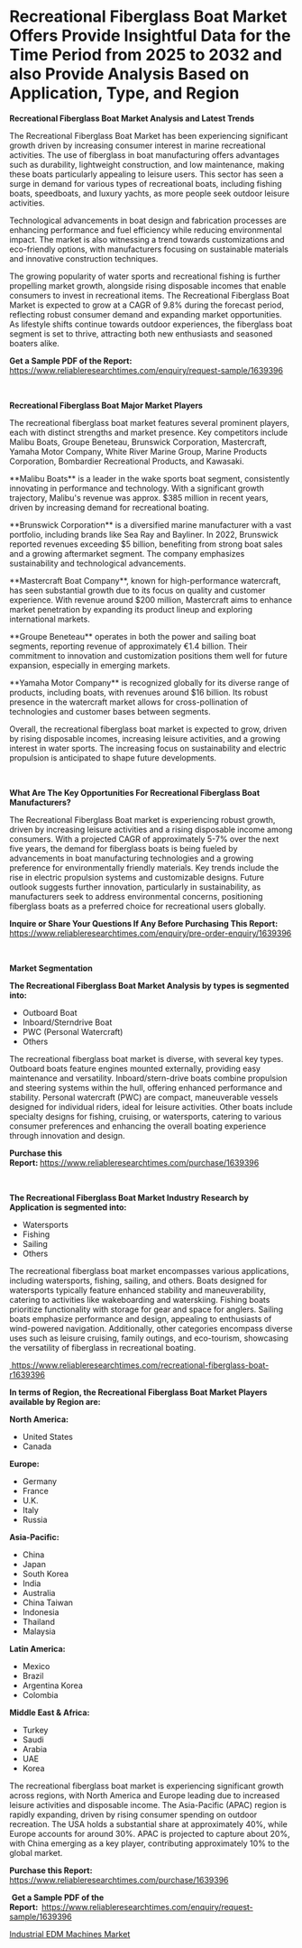 <p><h1>Recreational Fiberglass Boat Market Offers Provide Insightful Data for the Time Period from 2025 to 2032 and also Provide Analysis Based on Application, Type, and Region</h1></p><p><strong>Recreational Fiberglass Boat Market Analysis and Latest Trends</strong></p>
<p><p>The Recreational Fiberglass Boat Market has been experiencing significant growth driven by increasing consumer interest in marine recreational activities. The use of fiberglass in boat manufacturing offers advantages such as durability, lightweight construction, and low maintenance, making these boats particularly appealing to leisure users. This sector has seen a surge in demand for various types of recreational boats, including fishing boats, speedboats, and luxury yachts, as more people seek outdoor leisure activities.</p><p>Technological advancements in boat design and fabrication processes are enhancing performance and fuel efficiency while reducing environmental impact. The market is also witnessing a trend towards customizations and eco-friendly options, with manufacturers focusing on sustainable materials and innovative construction techniques.</p><p>The growing popularity of water sports and recreational fishing is further propelling market growth, alongside rising disposable incomes that enable consumers to invest in recreational items. The Recreational Fiberglass Boat Market is expected to grow at a CAGR of 9.8% during the forecast period, reflecting robust consumer demand and expanding market opportunities. As lifestyle shifts continue towards outdoor experiences, the fiberglass boat segment is set to thrive, attracting both new enthusiasts and seasoned boaters alike.</p></p>
<p><strong>Get a Sample PDF of the Report:&nbsp;</strong> <a href="https://www.reliableresearchtimes.com/enquiry/request-sample/1639396?utm_campaign=2773&utm_medium=2&utm_source=Github&utm_content=ia&utm_term=27022025&utm_id=recreational-fiberglass-boat">https://www.reliableresearchtimes.com/enquiry/request-sample/1639396</a></p>
<p>&nbsp;</p>
<p><strong>Recreational Fiberglass Boat Major Market Players</strong></p>
<p><p>The recreational fiberglass boat market features several prominent players, each with distinct strengths and market presence. Key competitors include Malibu Boats, Groupe Beneteau, Brunswick Corporation, Mastercraft, Yamaha Motor Company, White River Marine Group, Marine Products Corporation, Bombardier Recreational Products, and Kawasaki.</p><p>**Malibu Boats** is a leader in the wake sports boat segment, consistently innovating in performance and technology. With a significant growth trajectory, Malibu's revenue was approx. $385 million in recent years, driven by increasing demand for recreational boating.</p><p>**Brunswick Corporation** is a diversified marine manufacturer with a vast portfolio, including brands like Sea Ray and Bayliner. In 2022, Brunswick reported revenues exceeding $5 billion, benefiting from strong boat sales and a growing aftermarket segment. The company emphasizes sustainability and technological advancements.</p><p>**Mastercraft Boat Company**, known for high-performance watercraft, has seen substantial growth due to its focus on quality and customer experience. With revenue around $200 million, Mastercraft aims to enhance market penetration by expanding its product lineup and exploring international markets.</p><p>**Groupe Beneteau** operates in both the power and sailing boat segments, reporting revenue of approximately €1.4 billion. Their commitment to innovation and customization positions them well for future expansion, especially in emerging markets.</p><p>**Yamaha Motor Company** is recognized globally for its diverse range of products, including boats, with revenues around $16 billion. Its robust presence in the watercraft market allows for cross-pollination of technologies and customer bases between segments.</p><p>Overall, the recreational fiberglass boat market is expected to grow, driven by rising disposable incomes, increasing leisure activities, and a growing interest in water sports. The increasing focus on sustainability and electric propulsion is anticipated to shape future developments.</p></p>
<p>&nbsp;</p>
<p><strong>What Are The Key Opportunities For Recreational Fiberglass Boat Manufacturers?</strong></p>
<p><p>The Recreational Fiberglass Boat market is experiencing robust growth, driven by increasing leisure activities and a rising disposable income among consumers. With a projected CAGR of approximately 5-7% over the next five years, the demand for fiberglass boats is being fueled by advancements in boat manufacturing technologies and a growing preference for environmentally friendly materials. Key trends include the rise in electric propulsion systems and customizable designs. Future outlook suggests further innovation, particularly in sustainability, as manufacturers seek to address environmental concerns, positioning fiberglass boats as a preferred choice for recreational users globally.</p></p>
<p><strong>Inquire or Share Your Questions If Any Before Purchasing This Report:</strong> <a href="https://www.reliableresearchtimes.com/enquiry/pre-order-enquiry/1639396?utm_campaign=2773&utm_medium=2&utm_source=Github&utm_content=ia&utm_term=27022025&utm_id=recreational-fiberglass-boat">https://www.reliableresearchtimes.com/enquiry/pre-order-enquiry/1639396</a></p>
<p>&nbsp;</p>
<p><strong>Market Segmentation</strong></p>
<p><strong>The Recreational Fiberglass Boat Market Analysis by types is segmented into:</strong></p>
<p><ul><li>Outboard Boat</li><li>Inboard/Sterndrive Boat</li><li>PWC (Personal Watercraft)</li><li>Others</li></ul></p>
<p><p>The recreational fiberglass boat market is diverse, with several key types. Outboard boats feature engines mounted externally, providing easy maintenance and versatility. Inboard/stern-drive boats combine propulsion and steering systems within the hull, offering enhanced performance and stability. Personal watercraft (PWC) are compact, maneuverable vessels designed for individual riders, ideal for leisure activities. Other boats include specialty designs for fishing, cruising, or watersports, catering to various consumer preferences and enhancing the overall boating experience through innovation and design.</p></p>
<p><strong>Purchase this Report:&nbsp;</strong><a href="https://www.reliableresearchtimes.com/purchase/1639396?utm_campaign=2773&utm_medium=2&utm_source=Github&utm_content=ia&utm_term=27022025&utm_id=recreational-fiberglass-boat">https://www.reliableresearchtimes.com/purchase/1639396</a></p>
<p>&nbsp;</p>
<p><strong>The Recreational Fiberglass Boat Market Industry Research by Application is segmented into:</strong></p>
<p><ul><li>Watersports</li><li>Fishing</li><li>Sailing</li><li>Others</li></ul></p>
<p><p>The recreational fiberglass boat market encompasses various applications, including watersports, fishing, sailing, and others. Boats designed for watersports typically feature enhanced stability and maneuverability, catering to activities like wakeboarding and waterskiing. Fishing boats prioritize functionality with storage for gear and space for anglers. Sailing boats emphasize performance and design, appealing to enthusiasts of wind-powered navigation. Additionally, other categories encompass diverse uses such as leisure cruising, family outings, and eco-tourism, showcasing the versatility of fiberglass in recreational boating.</p></p>
<p><a href="https://www.reliableresearchtimes.com/recreational-fiberglass-boat-r1639396?utm_campaign=2773&utm_medium=2&utm_source=Github&utm_content=ia&utm_term=27022025&utm_id=recreational-fiberglass-boat">&nbsp;https://www.reliableresearchtimes.com/recreational-fiberglass-boat-r1639396</a></p>
<p><strong>In terms of Region, the Recreational Fiberglass Boat Market Players available by Region are:</strong></p>
<p>
    <p> <strong> North America: </strong>
        <ul>
            <li>United States</li>
            <li>Canada</li>
        </ul>
        </p> 
    <p> <strong> Europe: </strong>
        <ul>
            <li>Germany</li>
            <li>France</li>
            <li>U.K.</li>
            <li>Italy</li>
            <li>Russia</li>
        </ul>
        </p> 
    <p> <strong> Asia-Pacific: </strong>
        <ul>
            <li>China</li>
            <li>Japan</li>
            <li>South Korea</li>
            <li>India</li>
            <li>Australia</li>
            <li>China Taiwan</li>
            <li>Indonesia</li>
            <li>Thailand</li>
            <li>Malaysia</li>
        </ul>
        </p> 
    <p> <strong> Latin America: </strong>
        <ul>
            <li>Mexico</li>
            <li>Brazil</li>
            <li>Argentina Korea</li>
            <li>Colombia</li>
        </ul>
        </p> 
    <p> <strong> Middle East & Africa: </strong>
        <ul>
            <li>Turkey</li>
            <li>Saudi</li>
            <li>Arabia</li>
            <li>UAE</li>
            <li>Korea</li>
        </ul>
    </p>
    </p>
<p><p>The recreational fiberglass boat market is experiencing significant growth across regions, with North America and Europe leading due to increased leisure activities and disposable income. The Asia-Pacific (APAC) region is rapidly expanding, driven by rising consumer spending on outdoor recreation. The USA holds a substantial share at approximately 40%, while Europe accounts for around 30%. APAC is projected to capture about 20%, with China emerging as a key player, contributing approximately 10% to the global market.</p></p>
<p><strong>Purchase this Report: </strong><a href="https://www.reliableresearchtimes.com/purchase/1639396?utm_campaign=2773&utm_medium=2&utm_source=Github&utm_content=ia&utm_term=27022025&utm_id=recreational-fiberglass-boat">https://www.reliableresearchtimes.com/purchase/1639396</a></p>
<p>&nbsp;<strong>Get a Sample PDF of the Report:&nbsp;&nbsp;</strong><a href="https://www.reliableresearchtimes.com/enquiry/request-sample/1639396?utm_campaign=2773&utm_medium=2&utm_source=Github&utm_content=ia&utm_term=27022025&utm_id=recreational-fiberglass-boat">https://www.reliableresearchtimes.com/enquiry/request-sample/1639396</a></p>
<p><strong></strong></p>
<p><p><a href="https://github.com/sca704osol/Market-Research-Report-List-1/blob/main/industrial-edm-machines-market.md?utm_campaign=2773&utm_medium=2&utm_source=Github&utm_content=ia&utm_term=27022025&utm_id=recreational-fiberglass-boat">Industrial EDM Machines Market</a></p></p>